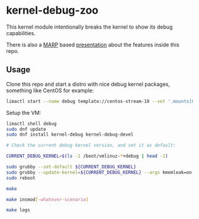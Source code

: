 # kernel-debug-zoo

This kernel module intentionally breaks the kernel to show its debug capabilities.

There is also a [MARP](https://marp.app) based [presentation](./kernel-debug-zoo.md) about the features inside this repo.

## Usage

Clone this repo and start a distro with nice debug kernel packages, something like CentOS for example:

```bash
limactl start --name debug template://centos-stream-10 --set '.mounts[0].writable=true' --tty=false --vm-type vz
```

Setup the VM:

```bash
limactl shell debug
sudo dnf update
sudo dnf install kernel-debug kernel-debug-devel

# Check the current debug kernel version, and set it as default:

CURRENT_DEBUG_KERNEL=$(ls -1 /boot/vmlinuz-*+debug | head -1)

sudo grubby --set-default ${CURRENT_DEBUG_KERNEL}
sudo grubby --update-kernel=${CURRENT_DEBUG_KERNEL} --args kmemleak=on kasan=on kasan.multi_shot=1
sudo reboot
```


```bash
make

make insmod[-whatever-scenario]

make logs
```
